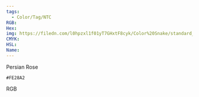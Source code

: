 ```yaml
---
tags:
  - Color/Tag/NTC
RGB:
Hex:
img: https://filedn.com/l0hpzxl1f01yT7GHxtF8cyk/Color%20Snake/standard_csv_to_svg/FE28A2.svg
CMYK:
HSL:
Name:
---
```

Persian Rose
```palette
#FE28A2
```
RGB

